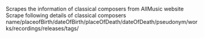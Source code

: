 Scrapes the information of classical composers from AllMusic website 
Scrape following details of classical composers
name/placeofBirth/dateOfBirth/placeOfDeath/dateOfDeath/pseudonym/works/recordings/releases/tags/ 





